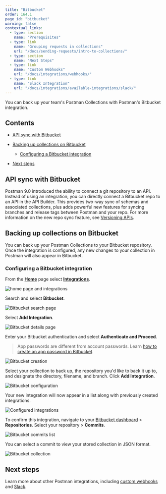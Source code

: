 ```yaml
---
title: "Bitbucket"
order: 164.1
page_id: "bitbucket"
warning: false
contextual_links:
  - type: section
    name: "Prerequisites"
  - type: link
    name: "Grouping requests in collections"
    url: "/docs/sending-requests/intro-to-collections/"
  - type: section
    name: "Next Steps"
  - type: link
    name: "Custom Webhooks"
    url: "/docs/integrations/webhooks/"
  - type: link
    name: "Slack Integration"
    url: "/docs/integrations/available-integrations/slack/"
---
```


You can back up your team's Postman Collections with Postman's Bitbucket integration.

## Contents

* [API sync with Bitbucket](#api-sync-with-bitbucket)
* [Backing up collections on Bitbucket](#backing-up-collections-on-bitbucket)

    * [Configuring a Bitbucket integration](#configuring-a-bitbucket-integration)

* [Next steps](#next-steps)

## API sync with Bitbucket

Postman 9.0 introduced the ability to connect a git repository to an API. Instead of using an integration, you can directly connect a Bitbucket repo to an API in the API Builder. This provides two-way sync of schemas and associated collections, plus adds powerful new features for syncing branches and release tags between Postman and your repo. For more information on the new repo sync feature, see [Versioning APIs](/docs/designing-and-developing-your-api/versioning-an-api/).

## Backing up collections on Bitbucket

You can back up your Postman Collections to your Bitbucket repository. Once the integration is configured, any new changes to your collection in Postman will also appear in Bitbucket.

### Configuring a Bitbucket integration

From the **[Home](https://go.postman.co/home)** page select **[Integrations](https://go.postman.co/integrations)**.

![home page and integrations](https://assets.postman.com/postman-docs/home-integrations.jpg)

Search and select **Bitbucket**.

![Bitbucket search page](https://assets.postman.com/postman-docs/bitbucket-search-bb.jpg)

Select **Add Integration**.

![Bitbucket details page](https://assets.postman.com/postman-docs/bitbucket-add-integration-bb.jpg)

Enter your Bitbucket authentication and select **Authenticate and Proceed**.

> App passwords are different from account passwords. Learn [how to create an app password in Bitbucket](https://support.atlassian.com/bitbucket-cloud/docs/app-passwords/).

![Bitbucket creation](https://assets.postman.com/postman-docs/bitbucket-create-bb.jpg)

Select your collection to back up, the repository you'd like to back it up to, and designate the directory, filename, and branch. Click **Add Integration**.

![Bitbucket configuration](https://assets.postman.com/postman-docs/bitbucket-configure-bb.jpg)

Your new integration will now appear in a list along with previously created integrations.

![Configured integrations](https://assets.postman.com/postman-docs/bitbucket-add-integration-bb.jpg)

To confirm this integration, navigate to your [Bitbucket dashboard](https://bitbucket.org/dashboard/overview) > **Repositories**. Select your repository > **Commits**.

![Bitbucket commits list](https://assets.postman.com/postman-docs/bitbucket-commits.jpg)

You can select a commit to view your stored collection in JSON format.

![Bitbucket collection](https://assets.postman.com/postman-docs/bitbucket-collection.jpg)

## Next steps

Learn more about other Postman integrations, including [custom webhooks](/docs/integrations/webhooks/) and [Slack](/docs/integrations/available-integrations/slack/).
